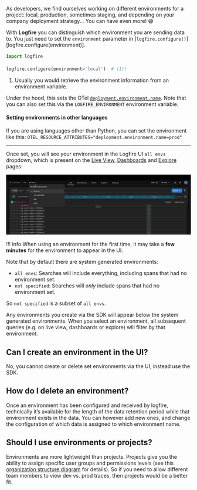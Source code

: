 As developers, we find ourselves working on different environments for a project: local,
production, sometimes staging, and depending on your company deployment strategy... You can have even more! 😅

With **Logfire** you can distinguish which environment you are sending data to.
You just need to set the `environment` parameter in [`logfire.configure()`][logfire.configure(environment)].

```py title="main.py"
import logfire

logfire.configure(environment='local')  # (1)!
```

1. Usually you would retrieve the environment information from an environment variable.

Under the hood, this sets the OTel [`deployment.environment.name`](https://opentelemetry.io/docs/specs/semconv/resource/deployment-environment/).
Note that you can also set this via the `LOGFIRE_ENVIRONMENT` environment variable.

#### Setting environments in other languages

If you are using languages other than Python, you can set the environment like this:
`OTEL_RESOURCE_ATTRIBUTES="deployment.environment.name=prod"`

---

Once set, you will see your environment in the Logfire UI `all envs` dropdown,
which is present on the [Live View](../web-ui/live.md), [Dashboards](../web-ui/dashboards.md) and [Explore](../web-ui/explore.md) pages:

![Environments](../../images/guide/environments.png)

!!! info
    When using an environment for the first time, it may take a **few minutes** for the environment to appear in the UI.

Note that by default there are system generated environments:

- `all envs`: Searches will include everything, including spans that had no environment set.
- `not specified`: Searches will *only* include spans that had no environment set.

So `not specified` is a subset of `all envs`.

Any environments you create via the SDK will appear below the system generated environments.
When you select an environment, all subsequent queries (e.g. on live view, dashboards or explore)
will filter by that environment.

## Can I create an environment in the UI?

No, you cannot create or delete set environments via the UI, instead use the SDK.

## How do I delete an environment?

Once an environment has been configured and received by logfire, technically it’s available for
the length of the data retention period while that environment exists in the data.
You can however add new ones, and change the configuration of which data is assigned to which
environment name.

## Should I use environments or projects?

Environments are more lightweight than projects. Projects give you the ability to assign specific
user groups and permissions levels (see this [organization structure diagram](../../reference/organization-structure.md)
for details). So if you need to allow different team members to view dev vs. prod traces, then projects would be a better fit.
